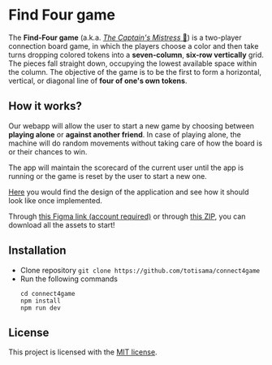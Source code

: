 # Find Four game

The **Find-Four game** (a.k.a. [_The Captain's Mistress_ 🤯](http://www.lightlink.com/history/uk/products/027.html)) is
a two-player connection board game, in which the players choose a color and then take turns dropping colored tokens into
a **seven-column**, **six-row vertically** grid. The pieces fall straight down, occupying the lowest available space
within the column. The objective of the game is to be the first to form a horizontal, vertical, or diagonal line of
**four of one's own tokens**.

## How it works?

Our webapp will allow the user to start a new game by choosing between **playing alone** or **against another friend**.
In case of playing alone, the machine will do random movements without taking care of how the board is or their chances
to win.

The app will maintain the scorecard of the current user until the app is running or the game is reset by the user to
start a new one.

[Here](https://www.figma.com/file/85UIV2xTsgyUbNyhpgdy3m/GW-615-find-four-challenge) you
would find the design of the application and see how it should look like once implemented.

Through [this Figma link (account required)](https://www.figma.com/file/85UIV2xTsgyUbNyhpgdy3m/GW-615-find-four-challenge) or through [this ZIP](https://static.rviewer.io/challenges/assets/find-four/assets.zip), you can download all the
assets to start!

## Installation

- Clone repository
  `git clone https://github.com/totisama/connect4game`
- Run the following commands
  ```
  cd connect4game
  npm install
  npm run dev
  ```

## License

This project is licensed with the [MIT license](LICENSE).
